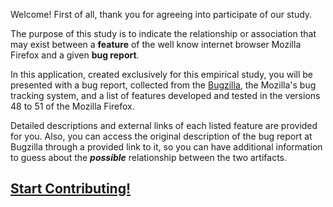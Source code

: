 
Welcome! First of all, thank you for agreeing into participate of our study.

The purpose of this study is to indicate the relationship or association that may exist between a **feature** of the well know internet browser Mozilla Firefox and a given **bug report**.

In this application, created exclusively for this empirical study, you will be presented with a bug report, collected from the [Bugzilla](http://bugzilla.mozilla.org), the Mozilla's bug tracking system, and a list of features developed and tested in the versions 48 to 51 of the Mozilla Firefox.

Detailed descriptions and external links of each listed feature are provided for you. Also, you can access the original description of the bug report at Bugzilla through a provided link to it, so you can have additional information to guess about the **_possible_** relationship between the two artifacts.

## [Start Contributing!](tutorial#consentTerm)







